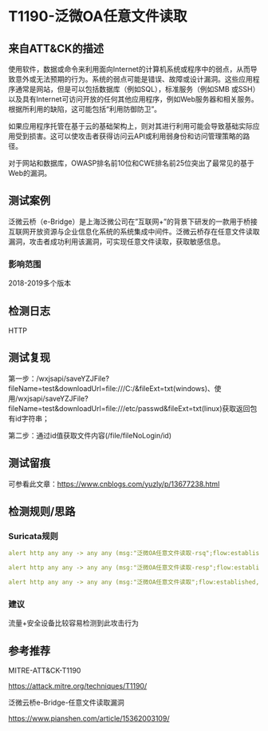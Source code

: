 # T1190-泛微OA任意文件读取

## 来自ATT&CK的描述

使用软件，数据或命令来利用面向Internet的计算机系统或程序中的弱点，从而导致意外或无法预期的行为。系统的弱点可能是错误、故障或设计漏洞。这些应用程序通常是网站，但是可以包括数据库（例如SQL），标准服务（例如SMB 或SSH）以及具有Internet可访问开放的任何其他应用程序，例如Web服务器和相关服务。根据所利用的缺陷，这可能包括“利用防御防卫”。

如果应用程序托管在基于云的基础架构上，则对其进行利用可能会导致基础实际应用受到损害。这可以使攻击者获得访问云API或利用弱身份和访问管理策略的路径。

对于网站和数据库，OWASP排名前10位和CWE排名前25位突出了最常见的基于Web的漏洞。

## 测试案例

泛微云桥（e-Bridge）是上海泛微公司在”互联网+”的背景下研发的一款用于桥接互联网开放资源与企业信息化系统的系统集成中间件。泛微云桥存在任意文件读取漏洞，攻击者成功利用该漏洞，可实现任意文件读取，获取敏感信息。

### 影响范围

2018-2019多个版本

## 检测日志

HTTP

## 测试复现

第一步：/wxjsapi/saveYZJFile?fileName=test&downloadUrl=file:///C:/&fileExt=txt(windows)、使用/wxjsapi/saveYZJFile?fileName=test&downloadUrl=file:///etc/passwd&fileExt=txt(linux)获取返回包有id字符串；

第二步：通过id值获取文件内容(/file/fileNoLogin/id)

## 测试留痕

可参看此文章：<https://www.cnblogs.com/yuzly/p/13677238.html>

## 检测规则/思路

### Suricata规则

```yml
alert http any any -> any any (msg:"泛微OA任意文件读取-rsq";flow:established,to_server;content:"GET";http_method;content:"/wxjsapi/saveYZJFile?fileName=test&downloadUrl=";startswith;pcre:"/&fileExt=txt/";flowbits:set,first_get_rsq;noalert;http_uri;reference:url,www.cnblogs.com/yuzly/p/13677238.html;classtype:web-application-attck;sid:1;rev:1;)

alert http any any -> any any (msg:"泛微OA任意文件读取-resp";flow:established,to_client;content:"200";http_stat_code;content:"filepath";http_server_body;flowbits:isset,first_get_rsq;flowbits:set,first_get_resp;noalert;sid:2;rev:1;)

alert http any any -> any any (msg:"泛微OA任意文件读取";flow:established,to_server;content:"GET";http_method;content:"/file/fileNoLogin/";http_uri;flowbits:isset,first_get_resp;sid:3;rev:1;)
```

### 建议

流量+安全设备比较容易检测到此攻击行为

## 参考推荐

MITRE-ATT&CK-T1190

<https://attack.mitre.org/techniques/T1190/>

泛微云桥e-Bridge-任意文件读取漏洞

<https://www.pianshen.com/article/15362003109/>
